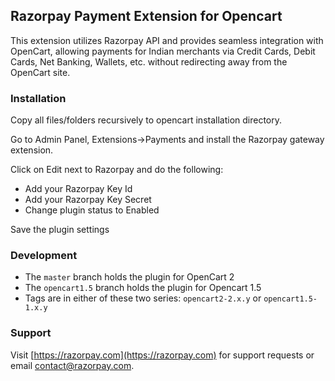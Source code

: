 ## Razorpay Payment Extension for Opencart

This extension utilizes Razorpay API and provides seamless integration with OpenCart, allowing payments for Indian merchants via Credit Cards, Debit Cards, Net Banking, Wallets, etc.  without redirecting away from the OpenCart site.

### Installation

Copy all files/folders recursively to opencart installation directory.

Go to Admin Panel, Extensions->Payments and install the Razorpay gateway extension.

Click on Edit next to Razorpay and do the following:

- Add your Razorpay Key Id
- Add your Razorpay Key Secret
- Change plugin status to Enabled

Save the plugin settings

### Development

- The `master` branch holds the plugin for OpenCart 2
- The `opencart1.5` branch holds the plugin for Opencart 1.5
- Tags are in either of these two series: `opencart2-2.x.y` or `opencart1.5-1.x.y`

### Support

Visit [https://razorpay.com](https://razorpay.com) for support requests or email contact@razorpay.com.
